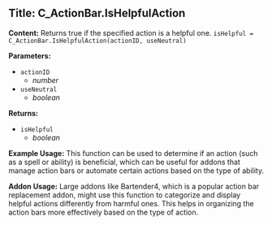 ## Title: C_ActionBar.IsHelpfulAction

**Content:**
Returns true if the specified action is a helpful one.
`isHelpful = C_ActionBar.IsHelpfulAction(actionID, useNeutral)`

**Parameters:**
- `actionID`
  - *number*
- `useNeutral`
  - *boolean*

**Returns:**
- `isHelpful`
  - *boolean*

**Example Usage:**
This function can be used to determine if an action (such as a spell or ability) is beneficial, which can be useful for addons that manage action bars or automate certain actions based on the type of ability.

**Addon Usage:**
Large addons like Bartender4, which is a popular action bar replacement addon, might use this function to categorize and display helpful actions differently from harmful ones. This helps in organizing the action bars more effectively based on the type of action.